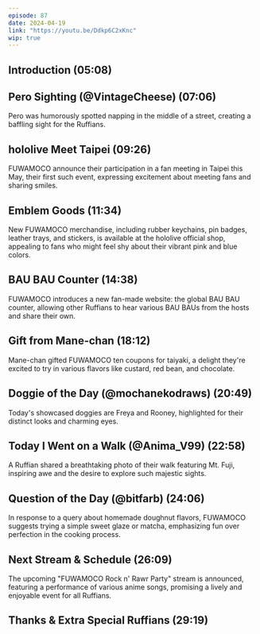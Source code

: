 ```yaml
---
episode: 87
date: 2024-04-19
link: "https://youtu.be/Ddkp6C2xKnc"
wip: true
---
```


## Introduction (05:08)

## Pero Sighting (@VintageCheese) (07:06)

Pero was humorously spotted napping in the middle of a street, creating a baffling sight for the Ruffians.

## hololive Meet Taipei (09:26)

FUWAMOCO announce their participation in a fan meeting in Taipei this May, their first such event, expressing excitement about meeting fans and sharing smiles.

## Emblem Goods (11:34)

New FUWAMOCO merchandise, including rubber keychains, pin badges, leather trays, and stickers, is available at the hololive official shop, appealing to fans who might feel shy about their vibrant pink and blue colors.

## BAU BAU Counter (14:38)

FUWAMOCO introduces a new fan-made website: the global BAU BAU counter, allowing other Ruffians to hear various BAU BAUs from the hosts and share their own.

## Gift from Mane-chan (18:12)

Mane-chan gifted FUWAMOCO ten coupons for taiyaki, a delight they're excited to try in various flavors like custard, red bean, and chocolate.

## Doggie of the Day (@mochanekodraws) (20:49)

Today's showcased doggies are Freya and Rooney, highlighted for their distinct looks and charming eyes.

## Today I Went on a Walk (@Anima_V99) (22:58)

A Ruffian shared a breathtaking photo of their walk featuring Mt. Fuji, inspiring awe and the desire to explore such majestic sights.

## Question of the Day (@bitfarb) (24:06)

In response to a query about homemade doughnut flavors, FUWAMOCO suggests trying a simple sweet glaze or matcha, emphasizing fun over perfection in the cooking process.

## Next Stream & Schedule (26:09)

The upcoming "FUWAMOCO Rock n' Rawr Party" stream is announced, featuring a performance of various anime songs, promising a lively and enjoyable event for all Ruffians.

## Thanks & Extra Special Ruffians (29:19)
